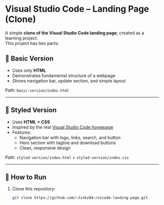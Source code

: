 # Visual Studio Code – Landing Page (Clone)

A simple **clone of the Visual Studio Code landing page**, created as a learning project.  
This project has two parts:  

## 🔹 Basic Version
- Uses only **HTML**
- Demonstrates fundamental structure of a webpage
- Shows navigation bar, update section, and simple layout

Path: `basic-version/index.html`

---

## 🔹 Styled Version
- Uses **HTML + CSS**
- Inspired by the real [Visual Studio Code homepage](https://code.visualstudio.com)
- Features:
  - Navigation bar with logo, links, search, and button
  - Hero section with tagline and download buttons
  - Clean, responsive design

Path: `styled-version/index.html` + `styled-version/index.css`

---

## 🚀 How to Run
1. Clone this repository:
   ```bash
   git clone https://github.com/<Jinkz04>/vscode-landing-page.git
